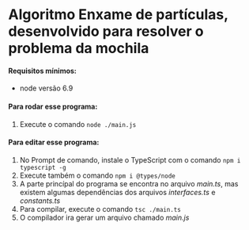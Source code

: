 # Algoritmo Enxame de partículas, desenvolvido para resolver o problema da mochila

#### Requisitos mínimos:
- node versão 6.9

#### Para rodar esse programa:

1. Execute o comando `node ./main.js`

#### Para editar esse programa:

1. No Prompt de comando, instale o TypeScript com o comando `npm i typescript -g`
2. Execute também o comando `npm i @types/node`
3. A parte princípal do programa se encontra no arquivo _main.ts_, mas existem algumas dependências dos arquivos _interfaces.ts_ e _constants.ts_
4. Para compilar, execute o comando `tsc ./main.ts`
5. O compilador ira gerar um arquivo chamado _main.js_